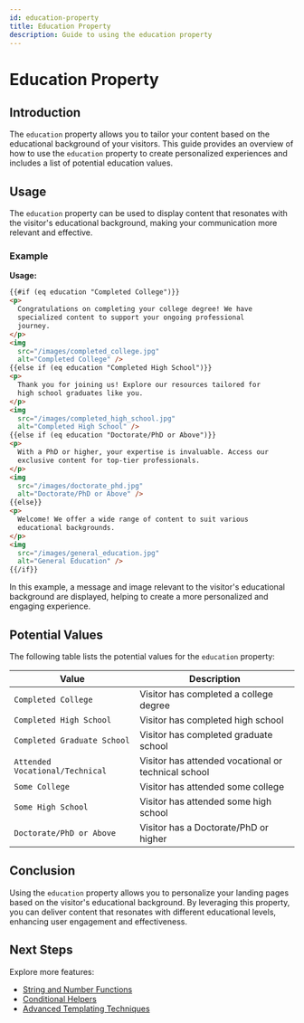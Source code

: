 ```yaml
---
id: education-property
title: Education Property
description: Guide to using the education property
---
```


# Education Property

## Introduction

The `education` property allows you to tailor your content based on the educational background of your visitors. This guide provides an overview of how to use the `education` property to create personalized experiences and includes a list of potential education values.

## Usage

The `education` property can be used to display content that resonates with the visitor's educational background, making your communication more relevant and effective.

### Example

**Usage:**

```html
{{#if (eq education "Completed College")}}
<p>
  Congratulations on completing your college degree! We have
  specialized content to support your ongoing professional
  journey.
</p>
<img
  src="/images/completed_college.jpg"
  alt="Completed College" />
{{else if (eq education "Completed High School")}}
<p>
  Thank you for joining us! Explore our resources tailored for
  high school graduates like you.
</p>
<img
  src="/images/completed_high_school.jpg"
  alt="Completed High School" />
{{else if (eq education "Doctorate/PhD or Above")}}
<p>
  With a PhD or higher, your expertise is invaluable. Access our
  exclusive content for top-tier professionals.
</p>
<img
  src="/images/doctorate_phd.jpg"
  alt="Doctorate/PhD or Above" />
{{else}}
<p>
  Welcome! We offer a wide range of content to suit various
  educational backgrounds.
</p>
<img
  src="/images/general_education.jpg"
  alt="General Education" />
{{/if}}
```

In this example, a message and image relevant to the visitor's educational background are displayed, helping to create a more personalized and engaging experience.

## Potential Values

The following table lists the potential values for the `education` property:

| Value                           | Description                                         |
| ------------------------------- | --------------------------------------------------- |
| `Completed College`             | Visitor has completed a college degree              |
| `Completed High School`         | Visitor has completed high school                   |
| `Completed Graduate School`     | Visitor has completed graduate school               |
| `Attended Vocational/Technical` | Visitor has attended vocational or technical school |
| `Some College`                  | Visitor has attended some college                   |
| `Some High School`              | Visitor has attended some high school               |
| `Doctorate/PhD or Above`        | Visitor has a Doctorate/PhD or higher               |

## Conclusion

Using the `education` property allows you to personalize your landing pages based on the visitor's educational background. By leveraging this property, you can deliver content that resonates with different educational levels, enhancing user engagement and effectiveness.

## Next Steps

Explore more features:

- [String and Number Functions](/docs/personalization/hero-string-number-functions)
- [Conditional Helpers](/docs/personalization/hero-conditional-helpers)
- [Advanced Templating Techniques](/docs/personalization/hero-advanced-techniques)
